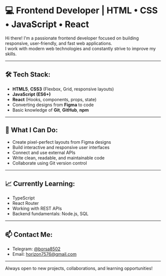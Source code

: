 # 💻 Frontend Developer | HTML • CSS • JavaScript • React

Hi there! I'm a passionate frontend developer focused on building responsive, user-friendly, and fast web applications.  
I work with modern web technologies and constantly strive to improve my skills.

---

## 🛠️ Tech Stack:
- **HTML5**, **CSS3** (Flexbox, Grid, responsive layouts)
- **JavaScript (ES6+)**
- **React** (Hooks, components, props, state)
- Converting designs from **Figma** to code
- Basic knowledge of **Git**, **GitHub**, **npm**

---

## 🚀 What I Can Do:
- Create pixel-perfect layouts from Figma designs  
- Build interactive and responsive user interfaces  
- Connect and use external APIs  
- Write clean, readable, and maintainable code  
- Collaborate using Git version control  

---

## 📈 Currently Learning:
- TypeScript  
- React Router  
- Working with REST APIs  
- Backend fundamentals: Node.js, SQL

---

## 📫 Contact Me:
- Telegram: [@borsa8502](https://t.me/borsa8502)  
- Email: horizon7576@gmail.com

---

Always open to new projects, collaborations, and learning opportunities!
